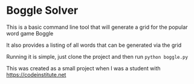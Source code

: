 # Boggle Solver

This is a basic command line tool that will generate a grid for the popular word game Boggle

It also provides a listing of all words that can be generated via the grid

Running it is simple, just clone the project and then run `python boggle.py`

This was created as a small project when I was a student with https://codeinstitute.net

